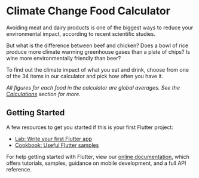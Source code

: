 # Climate Change Food Calculator

Avoiding meat and dairy products is one of the biggest ways to reduce your environmental impact, according to recent scientific studies.

But what is the difference between beef and chicken? Does a bowl of rice produce more climate warming greenhouse gases than a plate of chips? Is wine more environmentally friendly than beer?

To find out the climate impact of what you eat and drink, choose from one of the 34 items in our calculator and pick how often you have it.

*All figures for each food in the calculator are global averages. See the [Calculations](calculations.md) section for more.*

## Getting Started

A few resources to get you started if this is your first Flutter project:

- [Lab: Write your first Flutter app](https://flutter.io/docs/get-started/codelab)
- [Cookbook: Useful Flutter samples](https://flutter.io/docs/cookbook)

For help getting started with Flutter, view our 
[online documentation](https://flutter.io/docs), which offers tutorials, 
samples, guidance on mobile development, and a full API reference.

